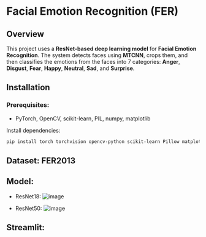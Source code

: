 # **Facial Emotion Recognition (FER)**

## **Overview**
This project uses a **ResNet-based deep learning model** for **Facial Emotion Recognition**. The system detects faces using **MTCNN**, crops them, and then classifies the emotions from the faces into 7 categories: **Anger**, **Disgust**, **Fear**, **Happy**, **Neutral**, **Sad**, and **Surprise**.

## **Installation**

### Prerequisites:
- PyTorch, OpenCV, scikit-learn, PIL, numpy, matplotlib

Install dependencies:

```bash
pip install torch torchvision opencv-python scikit-learn Pillow matplotlib tqdm
```

## Dataset: FER2013

## Model: 
- ResNet18:
  ![image](https://github.com/user-attachments/assets/b91fbc28-40e0-4225-b5ad-6fa9d52a29d3)

- ResNet50:
  ![image](https://github.com/user-attachments/assets/80cdb910-7a9a-4e91-b9be-ec961d4b32f1)

## Streamlit: 
